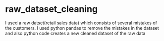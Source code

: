 # raw_dataset_cleaning
I used a raw datset(retail sales data)  which consists of several mistakes of the customers. I used python pandas to remove the mistakes in the dataset and also python code creates a new cleaned dataset of the raw data
